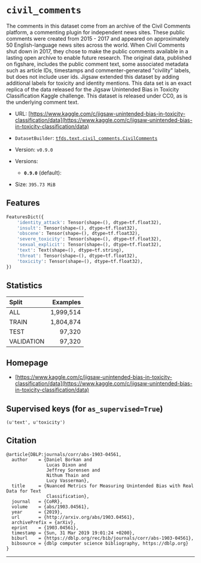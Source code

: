 <div itemscope itemtype="http://schema.org/Dataset">
  <div itemscope itemprop="includedInDataCatalog" itemtype="http://schema.org/DataCatalog">
    <meta itemprop="name" content="TensorFlow Datasets" />
  </div>

  <meta itemprop="name" content="civil_comments" />
  <meta itemprop="description" content="&#10;The comments in this dataset come from an archive of the Civil Comments&#10;platform, a commenting plugin for independent news sites. These public comments&#10;were created from 2015 - 2017 and appeared on approximately 50 English-language&#10;news sites across the world. When Civil Comments shut down in 2017, they chose&#10;to make the public comments available in a lasting open archive to enable future&#10;research. The original data, published on figshare, includes the public comment&#10;text, some associated metadata such as article IDs, timestamps and&#10;commenter-generated &quot;civility&quot; labels, but does not include user ids. Jigsaw&#10;extended this dataset by adding additional labels for toxicity and identity&#10;mentions. This data set is an exact replica of the data released for the&#10;Jigsaw Unintended Bias in Toxicity Classification Kaggle challenge.  This&#10;dataset is released under CC0, as is the underlying comment text.&#10;&#10;&#10;To use this dataset:&#10;&#10;```python&#10;import tensorflow_datasets as tfds&#10;&#10;ds = tfds.load('civil_comments', split='train')&#10;for ex in ds.take(4):&#10;  print(ex)&#10;```&#10;&#10;See [the guide](https://www.tensorflow.org/datasets/overview) for more&#10;informations on [tensorflow_datasets](https://www.tensorflow.org/datasets).&#10;&#10;" />
  <meta itemprop="url" content="https://www.tensorflow.org/datasets/catalog/civil_comments" />
  <meta itemprop="sameAs" content="https://www.kaggle.com/c/jigsaw-unintended-bias-in-toxicity-classification/data" />
  <meta itemprop="citation" content="&#10;@article{DBLP:journals/corr/abs-1903-04561,&#10;  author    = {Daniel Borkan and&#10;               Lucas Dixon and&#10;               Jeffrey Sorensen and&#10;               Nithum Thain and&#10;               Lucy Vasserman},&#10;  title     = {Nuanced Metrics for Measuring Unintended Bias with Real Data for Text&#10;               Classification},&#10;  journal   = {CoRR},&#10;  volume    = {abs/1903.04561},&#10;  year      = {2019},&#10;  url       = {http://arxiv.org/abs/1903.04561},&#10;  archivePrefix = {arXiv},&#10;  eprint    = {1903.04561},&#10;  timestamp = {Sun, 31 Mar 2019 19:01:24 +0200},&#10;  biburl    = {https://dblp.org/rec/bib/journals/corr/abs-1903-04561},&#10;  bibsource = {dblp computer science bibliography, https://dblp.org}&#10;}&#10;" />
</div>

# `civil_comments`

The comments in this dataset come from an archive of the Civil Comments
platform, a commenting plugin for independent news sites. These public comments
were created from 2015 - 2017 and appeared on approximately 50 English-language
news sites across the world. When Civil Comments shut down in 2017, they chose
to make the public comments available in a lasting open archive to enable future
research. The original data, published on figshare, includes the public comment
text, some associated metadata such as article IDs, timestamps and
commenter-generated "civility" labels, but does not include user ids. Jigsaw
extended this dataset by adding additional labels for toxicity and identity
mentions. This data set is an exact replica of the data released for the Jigsaw
Unintended Bias in Toxicity Classification Kaggle challenge. This dataset is
released under CC0, as is the underlying comment text.

*   URL:
    [https://www.kaggle.com/c/jigsaw-unintended-bias-in-toxicity-classification/data](https://www.kaggle.com/c/jigsaw-unintended-bias-in-toxicity-classification/data)
*   `DatasetBuilder`:
    [`tfds.text.civil_comments.CivilComments`](https://github.com/tensorflow/datasets/tree/master/tensorflow_datasets/text/civil_comments.py)
*   Version: `v0.9.0`
*   Versions:

    *   **`0.9.0`** (default):

*   Size: `395.73 MiB`

## Features

```python
FeaturesDict({
    'identity_attack': Tensor(shape=(), dtype=tf.float32),
    'insult': Tensor(shape=(), dtype=tf.float32),
    'obscene': Tensor(shape=(), dtype=tf.float32),
    'severe_toxicity': Tensor(shape=(), dtype=tf.float32),
    'sexual_explicit': Tensor(shape=(), dtype=tf.float32),
    'text': Text(shape=(), dtype=tf.string),
    'threat': Tensor(shape=(), dtype=tf.float32),
    'toxicity': Tensor(shape=(), dtype=tf.float32),
})
```

## Statistics

Split      | Examples
:--------- | --------:
ALL        | 1,999,514
TRAIN      | 1,804,874
TEST       | 97,320
VALIDATION | 97,320

## Homepage

*   [https://www.kaggle.com/c/jigsaw-unintended-bias-in-toxicity-classification/data](https://www.kaggle.com/c/jigsaw-unintended-bias-in-toxicity-classification/data)

## Supervised keys (for `as_supervised=True`)

`(u'text', u'toxicity')`

## Citation

```
@article{DBLP:journals/corr/abs-1903-04561,
  author    = {Daniel Borkan and
               Lucas Dixon and
               Jeffrey Sorensen and
               Nithum Thain and
               Lucy Vasserman},
  title     = {Nuanced Metrics for Measuring Unintended Bias with Real Data for Text
               Classification},
  journal   = {CoRR},
  volume    = {abs/1903.04561},
  year      = {2019},
  url       = {http://arxiv.org/abs/1903.04561},
  archivePrefix = {arXiv},
  eprint    = {1903.04561},
  timestamp = {Sun, 31 Mar 2019 19:01:24 +0200},
  biburl    = {https://dblp.org/rec/bib/journals/corr/abs-1903-04561},
  bibsource = {dblp computer science bibliography, https://dblp.org}
}
```

--------------------------------------------------------------------------------

